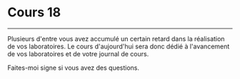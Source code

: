 # Cours 18

* * *

Plusieurs d'entre vous avez accumulé un certain retard dans la réalisation de vos laboratoires. Le cours d'aujourd'hui sera donc dédié à l'avancement de vos laboratoires et de votre journal de cours.

Faites-moi signe si vous avez des questions.